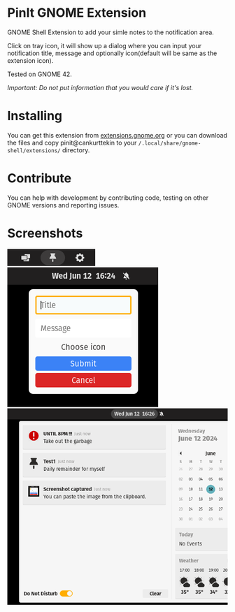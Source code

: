 # PinIt GNOME Extension
 GNOME Shell Extension to add your simle notes to the notification area.
 
Click on tray icon, it will show up a dialog where you can input your notification title, message and optionally icon(default will be same as the extension icon).

Tested on GNOME 42.

_Important: Do not put information that you would care if it's lost._

# Installing
You can get this extension from [extensions.gnome.org](https://extensions.gnome.org/extension/) or you can download the files and copy pinit@cankurttekin to your `/.local/share/gnome-shell/extensions/` directory.

# Contribute
You can help with development by contributing code, testing on other GNOME versions and reporting issues.

# Screenshots
![Screenshot_1](/screenshots/tray.png)
![Screenshot_2](/screenshots/dialog.png)
![Screenshot_3](/screenshots/notifications.png)

